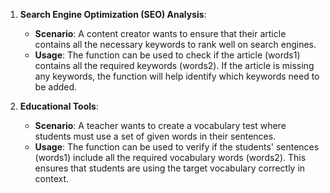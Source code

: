 1. **Search Engine Optimization (SEO) Analysis**:
   - **Scenario**: A content creator wants to ensure that their article contains all the necessary keywords to rank well on search engines.
   - **Usage**: The function can be used to check if the article (words1) contains all the required keywords (words2). If the article is missing any keywords, the function will help identify which keywords need to be added.

2. **Educational Tools**:
   - **Scenario**: A teacher wants to create a vocabulary test where students must use a set of given words in their sentences.
   - **Usage**: The function can be used to verify if the students' sentences (words1) include all the required vocabulary words (words2). This ensures that students are using the target vocabulary correctly in context.
